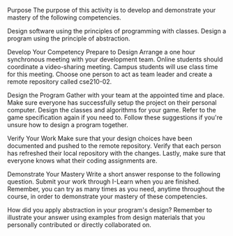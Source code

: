 Purpose
The purpose of this activity is to develop and demonstrate your mastery of the following competencies.

Design software using the principles of programming with classes.
Design a program using the principle of abstraction.

Develop Your Competency
Prepare to Design
Arrange a one hour synchronous meeting with your development team. Online students should coordinate a video-sharing meeting. Campus students will use class time for this meeting. Choose one person to act as team leader and create a remote repository called cse210-02.

Design the Program
Gather with your team at the appointed time and place. Make sure everyone has successfully setup the project on their personal computer. Design the classes and algorithms for your game. Refer to the game specification again if you need to.
Follow these suggestions if you're unsure how to design a program together.

Verify Your Work
Make sure that your design choices have been documented and pushed to the remote repository. Verify that each person has refreshed their local repository with the changes. Lastly, make sure that everyone knows what their coding assignments are.

Demonstrate Your Mastery
Write a short answer response to the following question. Submit your work through I-Learn when you are finished. Remember, you can try as many times as you need, anytime throughout the course, in order to demonstrate your mastery of these competencies.

How did you apply abstraction in your program's design?
Remember to illustrate your answer using examples from design materials that you personally contributed or directly collaborated on.